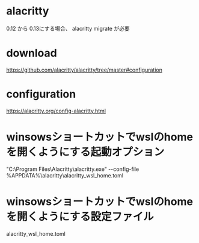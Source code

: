 # alacritty
0.12 から 0.13にする場合、 alacritty migrate が必要

# download
https://github.com/alacritty/alacritty/tree/master#configuration

# configuration
https://alacritty.org/config-alacritty.html

# winsowsショートカットでwslのhomeを開くようにする起動オプション
"C:\Program Files\Alacritty\alacritty.exe" --config-file %APPDATA%\alacritty\alacritty_wsl_home.toml

# winsowsショートカットでwslのhomeを開くようにする設定ファイル
alacritty_wsl_home.toml
